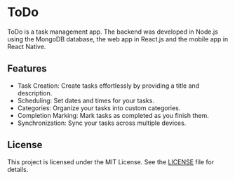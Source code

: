 # ToDo
ToDo is a task management app. The backend was developed in Node.js using the MongoDB database, the web app in React.js and the mobile app in React Native.

## Features
- Task Creation: Create tasks effortlessly by providing a title and description.
- Scheduling: Set dates and times for your tasks.
- Categories: Organize your tasks into custom categories.
- Completion Marking: Mark tasks as completed as you finish them.
- Synchronization: Sync your tasks across multiple devices.

## License
This project is licensed under the MIT License. See the [LICENSE](https://github.com/carlosebmachado/password-generator-desktop/blob/master/README.md) file for details.
